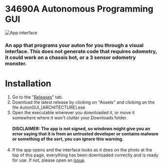 # 34690A Autonomous Programming GUI

![App interface](https://i.imgur.com/VpvlAzZ.png)

### An app that programs your auton for you through a visual interface. This does not generate code that requires odometry, it could work on a chassis bot, or a 3 sensor odometry monster.

# Installation

1. Go to the "[Releases](https://github.com/PK268/AutonGUI/releases)" tab.
2. Download the latest release by clicking on "Assets" and clicking on the file AutonGUI_[ARCHITECTURE].exe
3. Open the executable wherever you downloaded it, or move it somewhere where it won't clutter your Downloads folder.
   #### DISCLAIMER: The app is not signed, so windows might give you an error saying that it is from an untrusted developer or contains malware or something of the sort, you can ignore this warning.
4. If the app opens and the interface looks as it does on the photo at the top of this page, everything has been downloaded correctly and is ready for use. If not, please open an [issue](https://github.com/PK268/AutonGUI/issues).
